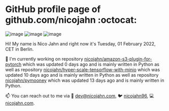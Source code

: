 # GitHub profile page of <!-- github -->github.com/nicojahn<!-- github --> :octocat:

![image](https://img.shields.io/badge/in%20progress%20since-aug.%201996-blue?style=flat) ![image](https://img.shields.io/badge/runs%20on-caffeine-brown?style=flat&logo=buy-me-a-coffee&logoColor=brown) ![image](https://img.shields.io/badge/homepage-blank-white?style=flat&?link=https://nicojahn.com&link=https://nicojahn.com)

Hi! My name is <!-- name -->Nico Jahn<!-- name --> and right now it's <!-- date -->Tuesday, 01 February 2022, CET<!-- date --> in <!-- city -->Berlin<!-- city -->.

🔭 I'm currently working on <!-- projects -->repository [nicojahn/amazon-s3-plugin-for-pytorch](https://github.com/nicojahn/amazon-s3-plugin-for-pytorch) which was updated 0 days ago and is mainly written in Python as well as repository [nicojahn/hyper-scale-tensorflow-with-minio](https://github.com/nicojahn/hyper-scale-tensorflow-with-minio) which was updated 10 days ago and is mainly written in Python as well as repository [nicojahn/pymooney](https://github.com/nicojahn/pymooney) which was updated 13 days ago and is mainly written in Python<!-- projects -->.

📫 You can reach out to me via <!-- contact -->:email: dev@nicojahn.com, :bird: [nicojahn96](https://twitter.com/nicojahn96), :computer: [nicojahn.com](https://nicojahn.com)<!-- contact -->.
